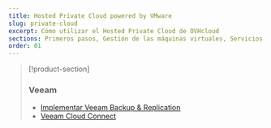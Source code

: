 ```yaml
---
title: Hosted Private Cloud powered by VMware
slug: private-cloud
excerpt: Cómo utilizar el Hosted Private Cloud de OVHcloud
sections: Primeros pasos, Gestión de las máquinas virtuales, Servicios y opciones de OVHcloud, Funcionalidades de OVHcloud, Funcionalidades de VMware vSphere, FAQ
order: 01
---
```


> [!product-section]
>
> ### Veeam
>
> - [Implementar Veeam Backup & Replication](https://docs.ovh.com/us/es/storage/veeam-backup-replication/)
> - [Veeam Cloud Connect](https://docs.ovh.com/us/es/storage/veeam-cloud-connect/)
>